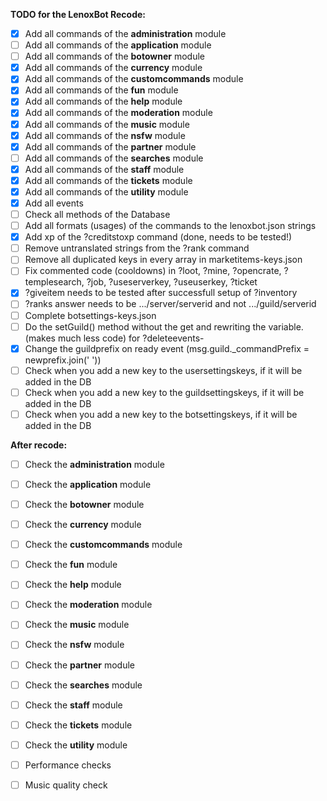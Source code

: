 **TODO for the LenoxBot Recode:**
- [X] Add all commands of the **administration** module
- [ ] Add all commands of the **application** module
- [ ] Add all commands of the **botowner** module
- [X] Add all commands of the **currency** module
- [X] Add all commands of the **customcommands** module
- [X] Add all commands of the **fun** module
- [X] Add all commands of the **help** module
- [X] Add all commands of the **moderation** module
- [X] Add all commands of the **music** module
- [X] Add all commands of the **nsfw** module
- [X] Add all commands of the **partner** module
- [ ] Add all commands of the **searches** module
- [X] Add all commands of the **staff** module
- [X] Add all commands of the **tickets** module
- [X] Add all commands of the **utility** module
- [X] Add all events
- [ ] Check all methods of the Database
- [ ] Add all formats (usages) of the commands to the lenoxbot.json strings
- [X] Add xp of the ?creditstoxp command (done, needs to be tested!)
- [ ] Remove untranslated strings from the ?rank command
- [ ] Remove all duplicated keys in every array in marketitems-keys.json
- [ ] Fix commented code (cooldowns) in ?loot, ?mine, ?opencrate, ?templesearch, ?job, ?useserverkey, ?useuserkey, ?ticket
- [X] ?giveitem needs to be tested after successfull setup of ?inventory
- [ ] ?ranks answer needs to be .../server/serverid and not .../guild/serverid
- [ ] Complete botsettings-keys.json
- [ ] Do the setGuild() method without the get and rewriting the variable. (makes much less code) for ?deleteevents-
- [X] Change the guildprefix on ready event (msg.guild._commandPrefix = newprefix.join(' '))
- [ ] Check when you add a new key to the usersettingskeys, if it will be added in the DB
- [ ] Check when you add a new key to the guildsettingskeys, if it will be added in the DB
- [ ] Check when you add a new key to the botsettingskeys, if it will be added in the DB

**After recode:**
- [ ] Check the **administration** module
- [ ] Check the **application** module
- [ ] Check the **botowner** module
- [ ] Check the **currency** module
- [ ] Check the **customcommands** module
- [ ] Check the **fun** module
- [ ] Check the **help** module
- [ ] Check the **moderation** module
- [ ] Check the **music** module
- [ ] Check the **nsfw** module
- [ ] Check the **partner** module
- [ ] Check the **searches** module
- [ ] Check the **staff** module
- [ ] Check the **tickets** module
- [ ] Check the **utility** module
- [ ] Performance checks
- [ ] Music quality check

